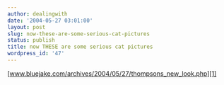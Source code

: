```yaml
---
author: dealingwith
date: '2004-05-27 03:01:00'
layout: post
slug: now-these-are-some-serious-cat-pictures
status: publish
title: now THESE are some serious cat pictures
wordpress_id: '47'
---
```


[www.bluejake.com/archives/2004/05/27/thompsons_new_look.php][1]

   [1]: http://www.bluejake.com/archives/2004/05/27/thompsons_new_look.php

